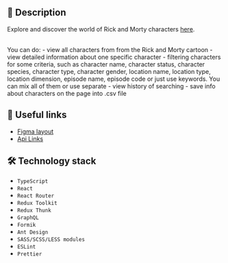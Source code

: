 ## 🚀 Description
Explore and discover the world of Rick and Morty characters [here](https://anna-inozemets.github.io/rick_and_morty_api/).

<br />
You can do:
- view all characters from from the Rick and Morty cartoon
- view detailed information about one specific character
- filtering characters for some criteria, such as character name, character status, character species, character type, character gender, location name, location type, location dimension, episode name, episode code or just use keywords. You can mix all of them or use separate
- view history of searching
- save info about characters on the page into .csv file

## 📎 Useful links
- [Figma layout](https://www.figma.com/file/OC5G3NeqSS4pZZlHP6BN9Z/New-Test-Incode-2023?type=design&node-id=101-394&mode=design&t=ugycEw1dvyCbuEnn-0)
- [Api Links](https://rickandmortyapi.com/documentation)

## 🛠 Technology stack
- ```TypeScript```
- ```React```
- ```React Router```
- ```Redux Toolkit```
- ```Redux Thunk```
- ```GraphQL```
- ```Formik```
- ```Ant Design```
- ```SASS/SCSS/LESS modules```
- ```ESLint``` 
- ```Prettier``` 
